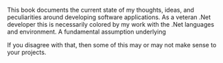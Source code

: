 This book documents the current state of my thoughts, ideas, and peculiarities around developing software applications. As a veteran .Net developer this is necessarily colored by my work with the .Net languages and environment. A fundamental assumption underlying 

If you disagree with that, then some of this may or may not make sense to your projects.
